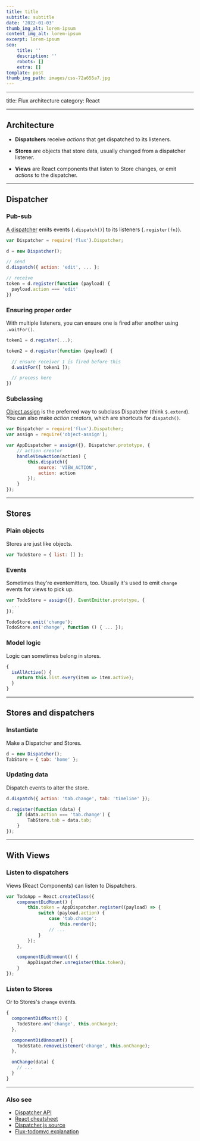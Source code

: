 ```yaml
---
title: title
subtitle: subtitle
date: '2022-01-03'
thumb_img_alt: lorem-ipsum
content_img_alt: lorem-ipsum
excerpt: lorem-ipsum
seo:
    title: ''
    description: ''
    robots: []
    extra: []
template: post
thumb_img_path: images/css-72a655a7.jpg
---
```


---

title: Flux architecture
category: React

---

## Architecture

-   **Dispatchers** receive _actions_ that get dispatched to its listeners.

-   **Stores** are objects that store data, usually changed from a dispatcher listener.

-   **Views** are React components that listen to Store changes, or emit _actions_ to the dispatcher.

---

## Dispatcher

### Pub-sub

[A dispatcher][dispatcher] emits events (`.dispatch()`) to its listeners (`.register(fn)`).

```js
var Dispatcher = require('flux').Dispatcher;

d = new Dispatcher();

// send
d.dispatch({ action: 'edit', ... };

// receive
token = d.register(function (payload) {
  payload.action === 'edit'
})
```

### Ensuring proper order

With multiple listeners, you can ensure one is fired after another using `.waitFor()`.

```js
token1 = d.register(...);

token2 = d.register(function (payload) {

  // ensure receiver 1 is fired before this
  d.waitFor([ token1 ]);

  // process here
})
```

### Subclassing

[Object.assign](https://developer.mozilla.org/en-US/docs/Web/JavaScript/Reference/Global_Objects/Object/assign) is the preferred way to subclass Dispatcher (think `$.extend`).<br>
You can also make _action creators_, which are shortcuts for `dispatch()`.

```js
var Dispatcher = require('flux').Dispatcher;
var assign = require('object-assign');

var AppDispatcher = assign({}, Dispatcher.prototype, {
    // action creator
    handleViewAction(action) {
        this.dispatch({
            source: 'VIEW_ACTION',
            action: action
        });
    }
});
```

---

## Stores

### Plain objects

Stores are just like objects.

```js
var TodoStore = { list: [] };
```

### Events

Sometimes they're eventemitters, too. Usually it's used to emit `change` events for views to pick up.

```js
var TodoStore = assign({}, EventEmitter.prototype, {
  ...
});

TodoStore.emit('change');
TodoStore.on('change', function () { ... });
```

### Model logic

Logic can sometimes belong in stores.

```js
{
  isAllActive() {
    return this.list.every(item => item.active);
  }
}
```

---

## Stores and dispatchers

### Instantiate

Make a Dispatcher and Stores.

```js
d = new Dispatcher();
TabStore = { tab: 'home' };
```

### Updating data

Dispatch events to alter the store.

```js
d.dispatch({ action: 'tab.change', tab: 'timeline' });

d.register(function (data) {
    if (data.action === 'tab.change') {
        TabStore.tab = data.tab;
    }
});
```

---

## With Views

### Listen to dispatchers

Views (React Components) can listen to Dispatchers.

```js
var TodoApp = React.createClass({
    componentDidMount() {
        this.token = AppDispatcher.register((payload) => {
            switch (payload.action) {
                case 'tab.change':
                    this.render();
                // ...
            }
        });
    },

    componentDidUnmount() {
        AppDispatcher.unregister(this.token);
    }
});
```

### Listen to Stores

Or to Stores's `change` events.

```js
{
  componentDidMount() {
    TodoStore.on('change', this.onChange);
  },

  componentDidUnmount() {
    TodoState.removeListener('change', this.onChange);
  },

  onChange(data) {
    // ...
  }
}
```

---

### Also see

-   [Dispatcher API][dispatcher]
-   [React cheatsheet](react.html)
-   [Dispatcher.js source](https://github.com/facebook/flux/blob/master/src/Dispatcher.js)
-   [Flux-todomvc explanation](https://github.com/facebook/flux/tree/master/examples/flux-todomvc)

[dispatcher]: http://facebook.github.io/flux/docs/dispatcher.html
